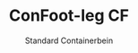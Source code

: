 ---
title: "ConFoot-leg CF"
subtitle: "Standard Containerbein"
mainImage: "/images/products/confoot-leg-cf-main.jpg"
gallery:
  - "/images/products/confoot-leg-cf-1.jpg"
  - "/images/products/confoot-leg-cf-2.jpg"
  - "/images/products/confoot-leg-cf-3.jpg"
shortDescription: "ConFoot-leg CF ist unsere Standard-Containerbein-Lösung, ideal für den routinemäßigen Containerumschlag."
technicalDescription: "Das ConFoot-leg CF besticht durch ein robustes Design, das für Standardcontainer optimiert ist, und verfügt über unser firmeneigenes Befestigungssystem für einen schnellen Einsatz."
videoID: "C2KwnEb-npU"
specifications:
  - name: "Gewicht"
    value: "24 kg"
  - name: "Tragfähigkeit"
    value: "34 t"
  - name: "Abmessungen"
    value: "45 × 30 × 25 cm"
  - name: "Material"
    value: "Hochwertiger Stahl"
  - name: "Höhenbereich"
    value: "1.043 mm bis 1.448 mm"
price: "3.600 EUR excl. VAT"
priceVAT: "4.356 EUR VAT included"
pricingNotes: "Mengenpreise für Flottenbetreiber erhältlich. Kontaktieren Sie uns für weitere Details."
buyLink: "/contact"
howToUse: |
  1. Befestigen Sie das CF-Bein am Eckguss des Containers
  2. Sichern Sie den Verriegelungsmechanismus
  3. Wiederholen Sie den Vorgang für alle erforderlichen Ecken
  4. Überprüfen Sie die Stabilität, bevor Sie mit dem Betrieb fortfahren
benefits:
  - title: "Betriebliche Effizienz"
    description: "Beschleunigt den Containerumschlag und verkürzt Be- und Entladezeiten"
  - title: "Reduzierter Geräteeinsatz"
    description: "Minimiert die Abhängigkeit von Kränen und Hebebühnen, was die Betriebskosten senkt"
  - title: "Anpassungsfähigkeit"
    description: "Funktioniert in unterschiedlichen Einsatzumgebungen, von Häfen bis zu Lagern"
  - title: "Langlebigkeit"
    description: "Für den intensiven industriellen Einsatz ausgelegt und benötigt nur minimalen Wartungsaufwand"
  - title: "Umweltauswirkung"
    description: "Reduziert CO2-Emissionen, indem der Einsatz schwerer Maschinen und verbrennungsmotorgetriebener Geräte entfällt"
  - title: "Sicherheitserhöhung"
    description: "Sichert Container beim Umschlag, wodurch das Risiko von Unfällen und Ladungsschäden verringert wird"
articleContent: |
  ## Was ist ConFoot-leg CF?

  ConFoot-leg CF ist ein modernes und leichtgewichtiges System, das den Containerumschlag einfacher und effizienter gestaltet. Diese Containerbeine bieten eine tragbare und unkomplizierte Alternative zum Einsatz schwerer Maschinen beim Be- und Entladen von Standardcontainern. Die Technologie ist so konzipiert, dass sie von einer einzelnen Person bedient werden kann und bietet eine kostengünstige sowie flexible Lösung für verschiedene Branchen.

  ## Funktionsweise

  ConFoot-leg CF macht den Einsatz von Kränen, Gabelstaplern oder anderer großer Maschinen beim Containerumschlag überflüssig. Das Design ermöglicht es Unternehmen, Betriebskosten zu senken, Zeit zu sparen und die logistische Flexibilität zu erhöhen. Durch die Optimierung der Handhabung und des Transports von Waren steigert ConFoot-leg CF die Zuverlässigkeit und Effizienz der globalen Lieferkette.

  ## Wie ConFoot-leg CF funktioniert

  ### Kernmechanismus

  ConFoot-leg CF funktioniert durch ein einfaches, aber effektives Design. Die Beine werden mithilfe eines starken Klemmmechanismus, der die Stabilität gewährleistet, fest an den Ecken von Standardcontainern befestigt. Hergestellt aus leichten, aber robusten Materialien, wiegt jedes Bein nur 24 kg, was die Handhabung durch eine einzelne Person erleichtert. Der Befestigungsprozess ist effizient und ermöglicht eine schnelle Installation, ohne dass spezielles Werkzeug oder schwere Ausrüstung benötigt wird. Einmal angebracht, bildet das System eine stabile Plattform zum Be- und Entladen oder zur vorübergehenden Lagerung von Containern.

  Die Höhe der Beine ist von 1.043 mm bis 1.448 mm verstellbar. Dieser verstellbare Bereich unterstützt unterschiedliche betriebliche Anforderungen und stellt sicher, dass das System mit verschiedenen Containertypen und Umgebungen kompatibel ist. Diese Vielseitigkeit erleichtert den Containerumschlag in diversen logistischen Setups, sei es in Häfen oder Lagern.

  ### Vorteile des Mechanismus

  1. **Reduziert die Abhängigkeit von schweren Maschinen**: ConFoot-leg CF macht den Einsatz von Kränen oder Gabelstaplern überflüssig, was die Betriebskosten senkt und die Umweltbelastung reduziert.  
  2. **Verbessert die Sicherheit**: Das System stabilisiert Container während des Umschlags, wodurch die Gefahr von Unfällen oder Beschädigungen minimiert wird.  
  3. **Steigert die Effizienz**: Dank seines leichten Designs und der einfachen Installation können Abläufe schneller erfolgen, selbst in Gebieten mit eingeschränkter Infrastruktur.  
  4. **Erhöht die Portabilität**: Die Beine sind leicht zu transportieren und können auch an entlegenen Orten eingesetzt werden, was sie für verschiedene Branchen und Anwendungen prädestiniert.

  Das Design des ConFoot-leg CF vereinfacht den Containerumschlag und bietet gleichzeitig eine kostengünstige sowie nachhaltige Lösung für moderne logistische Herausforderungen.

  ## Anwendungsbereiche von ConFoot-leg CF

  ### Einsatzbereiche von ConFoot-leg CF
  ConFoot-leg CF verbessert Logistik und Transport entscheidend und revolutioniert den Containerumschlag. Dank seines leichten und portablen Designs ist es möglich, Container zu be- und entladen sowie zu bewegen, ohne auf Kräne oder Gabelstapler angewiesen zu sein. Dies ist insbesondere in abgelegenen Gebieten oder an Orten von Vorteil, wo schwere Maschinen nicht zur Verfügung stehen, wodurch Abläufe reibungsloser gestaltet und Kosten reduziert werden. Gleichzeitig unterstützt es Häfen, Lagerhäuser und Vertriebszentren dabei, effizienter zu arbeiten, indem der Zeit- und Personalaufwand beim Containerumschlag minimiert wird.

  ### Kleine Bereiche, in denen Kräne nicht eingesetzt werden können
  ConFoot-leg CF ist eine praktische Wahl für kleine Bereiche, in denen Kräne nicht eingesetzt werden können, wie etwa in Häfen, Lagerhäusern und Vertriebszentren. Es bietet eine zuverlässige und kostengünstige Lösung für den Containerumschlag in solchen Umgebungen und stellt damit eine ideale Option für Unternehmen dar, die Waren an abgelegenen Standorten transportieren und lagern müssen.

  ### Modulbau und Gerätespeicherung
  ConFoot-leg CF ist ebenfalls eine attraktive Lösung für Modulbauprojekte, da es verlässliche Konzepte für temporäre Aufbauten bietet. Bauunternehmen nutzen es, um Werkzeuge, Maschinen und vorgefertigte Materialien sicher und effizient zu lagern sowie zu transportieren. Aufgrund seiner Portabilität und einfachen Handhabung eignet es sich hervorragend für Baustellen, die einen schnellen Auf- und Abbau erfordern. Zudem sorgt es für die sichere Lagerung von Geräten in modularen Gesundheitseinrichtungen, was eine rasche Einsatzbereitschaft in unterschiedlichen Umgebungen ermöglicht.

  Das anpassungsfähige und effiziente Design des ConFoot-leg CF macht es in verschiedensten Branchen zur bevorzugten Wahl, indem es Arbeitsabläufe optimiert und den Ressourceneinsatz maximiert.

  ### Vorteile und Einschränkungen

  #### Vorteile

  ConFoot-leg CF bietet mehrere bemerkenswerte Vorteile beim Containerumschlag. Das leichte Design, bei dem jedes Bein nur 24 kg wiegt, ermöglicht einen einfachen Transport und eine unkomplizierte Installation. Jedes Bein unterstützt bis zu 30 Tonnen, was eine hohe Stabilität auch bei anspruchsvollen Logistikaufgaben garantiert. Der verstellbare Höhenbereich (1.043 mm bis 1.448 mm) erlaubt es, verschiedenen Containeranforderungen gerecht zu werden und erhöht damit die Vielseitigkeit. Dank seiner portablen Bauweise entfällt der Bedarf an schweren Maschinen wie Kränen oder Gabelstaplern, was zu erheblichen Kosteneinsparungen und einer gesteigerten Betriebseffizienz führt. Darüber hinaus reduziert das umweltfreundliche Design den CO2-Ausstoß und unterstützt nachhaltige Unternehmensstrategien.

  #### Einschränkungen

  Trotz der vielseitigen Vorteile weist ConFoot-leg CF auch einige Einschränkungen auf. Es ist ausschließlich mit bestimmten Containertypen kompatibel, was seinen Einsatz in einigen logistischen Szenarien begrenzen kann. Zudem mag der manuelle Aufbau zwar einfach erfolgen, lässt sich jedoch nicht immer nahtlos in hochautomatisierte Abläufe integrieren – ein Aspekt, der insbesondere in stark mechanisierten Prozessen zu beachten ist. Diese Faktoren sollten gründlich evaluiert werden, wenn ConFoot-leg CF in komplexen Lieferkettensystemen eingesetzt werden soll.

  ## Zukünftige Entwicklungen

  ### Aktuelle Forschung
  Forscher arbeiten derzeit daran, die strukturellen Eigenschaften des ConFoot-leg CF weiter zu verbessern. Ziel ist es, die Tragfähigkeit über das momentane 30-Tonnen-Limit hinaus zu erhöhen, um auch schwerere Container sicher handhaben zu können. Gleichzeitig wird an der Optimierung der Materialzusammensetzung gearbeitet, um das Produkt noch robuster zu gestalten, ohne dabei auf Leichtbauweise und Portabilität zu verzichten. Darüber hinaus werden individuelle Anpassungsoptionen entwickelt, um spezifische Branchenanforderungen – etwa im Umgang mit Containern ungewöhnlicher Abmessungen oder spezialisierten Ladungstypen – zu erfüllen.

  ### Zukünftige Innovationen
  Zu den geplanten Innovationen für ConFoot-leg CF gehört die Integration von IoT-(Internet of Things)-Technologie, um eine Echtzeitüberwachung der Containerstabilität und -position zu ermöglichen. Diese Funktion würde es den Betreibern erlauben, den Zustand der Container aus der Ferne zu verfolgen, was sowohl die Sicherheit als auch die Effizienz erhöht. Eine weitere geplante Neuerung ist der Schritt in Richtung Automatisierung: Es wird an selbstverstellenden Beinen gearbeitet, die Container automatisch ausrichten und stabilisieren, wodurch manuelle Anpassungen überflüssig würden. Diese Fortschritte zielen darauf ab, Ausfallzeiten zu minimieren und logistische Prozesse noch reibungsloser zu gestalten.

  Diese technologischen Weiterentwicklungen werden ConFoot-leg CF helfen, weiterhin eine führende Rolle im Bereich des Containerumschlags einzunehmen und neue Maßstäbe für Effizienz und Innovation in der Logistikbranche zu setzen.
---